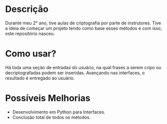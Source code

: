 # Descrição

Durante meu 2° ano, tive aulas de criptografia por parte de instrutores. Tive a ideia de começar
um projeto tendo como base esses métodos e com isso, este repositório nasceu.

# Como usar? 

Há toda uma seção de entradas do usuário, na qual frases a serem cripo ou decriptografadas podem ser inseridas.
Avançando nas interfaces, o resultado é entregado ao usuário.

# Possíveis Melhorias

* Desenvolvimento em Python para Interfaces.
* Conclusão total de todos os métodos.
